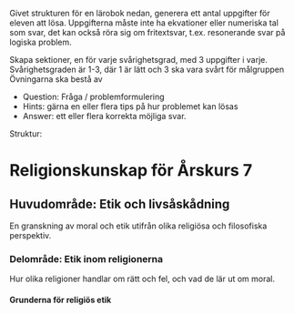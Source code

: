 Givet strukturen för en lärobok nedan, generera ett antal uppgifter för eleven att lösa.
Uppgifterna måste inte ha ekvationer eller numeriska tal som svar, det kan också röra sig om fritextsvar, t.ex. resonerande svar på logiska problem.

Skapa sektioner, en för varje svårighetsgrad, med 3 uppgifter i varje.
Svårighetsgraden är 1-3, där 1 är lätt och 3 ska vara svårt för målgruppen
Övningarna ska bestå av
* Question: Fråga / problemformulering
* Hints: gärna en eller flera tips på hur problemet kan lösas 
* Answer: ett eller flera korrekta möjliga svar.

Struktur:
# Religionskunskap för Årskurs 7
## Huvudområde: Etik och livsåskådning
En granskning av moral och etik utifrån olika religiösa och filosofiska perspektiv.
### Delområde: Etik inom religionerna
Hur olika religioner handlar om rätt och fel, och vad de lär ut om moral.
#### Grunderna för religiös etik